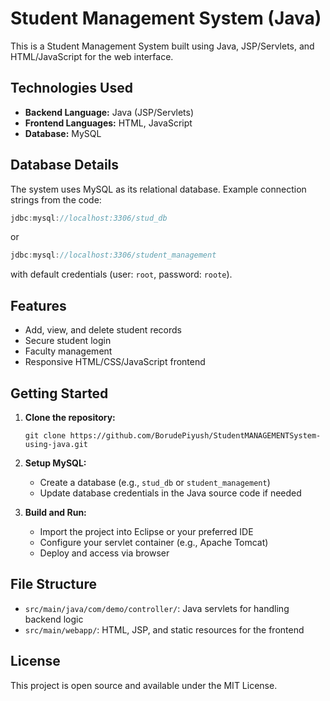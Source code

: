 # Student Management System (Java)

This is a Student Management System built using Java, JSP/Servlets, and HTML/JavaScript for the web interface.

## Technologies Used

- **Backend Language:** Java (JSP/Servlets)
- **Frontend Languages:** HTML, JavaScript
- **Database:** MySQL

## Database Details

The system uses MySQL as its relational database. Example connection strings from the code:
```java
jdbc:mysql://localhost:3306/stud_db
```
or
```java
jdbc:mysql://localhost:3306/student_management
```
with default credentials (user: `root`, password: `roote`).

## Features

- Add, view, and delete student records
- Secure student login
- Faculty management
- Responsive HTML/CSS/JavaScript frontend

## Getting Started

1. **Clone the repository:**
   ```
   git clone https://github.com/BorudePiyush/StudentMANAGEMENTSystem-using-java.git
   ```

2. **Setup MySQL:**
   - Create a database (e.g., `stud_db` or `student_management`)
   - Update database credentials in the Java source code if needed

3. **Build and Run:**
   - Import the project into Eclipse or your preferred IDE
   - Configure your servlet container (e.g., Apache Tomcat)
   - Deploy and access via browser

## File Structure

- `src/main/java/com/demo/controller/`: Java servlets for handling backend logic
- `src/main/webapp/`: HTML, JSP, and static resources for the frontend

## License

This project is open source and available under the MIT License.
